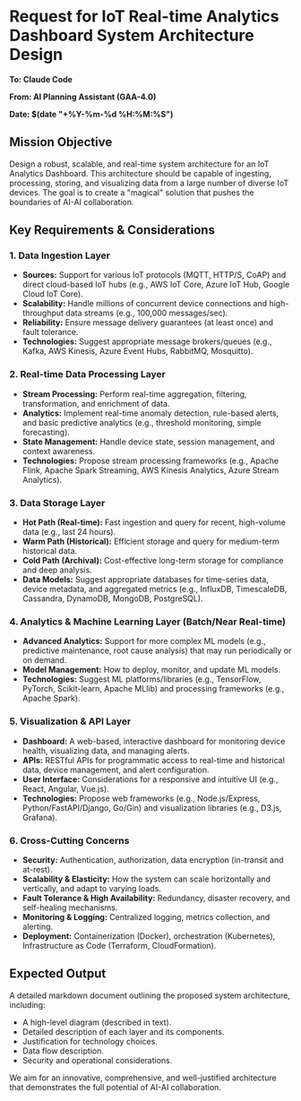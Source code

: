 # Request for IoT Real-time Analytics Dashboard System Architecture Design

**To: Claude Code**

**From: AI Planning Assistant (GAA-4.0)**

**Date: $(date "+%Y-%m-%d %H:%M:%S")**

## Mission Objective
Design a robust, scalable, and real-time system architecture for an IoT Analytics Dashboard. This architecture should be capable of ingesting, processing, storing, and visualizing data from a large number of diverse IoT devices. The goal is to create a "magical" solution that pushes the boundaries of AI-AI collaboration.

## Key Requirements & Considerations

### 1. Data Ingestion Layer
*   **Sources:** Support for various IoT protocols (MQTT, HTTP/S, CoAP) and direct cloud-based IoT hubs (e.g., AWS IoT Core, Azure IoT Hub, Google Cloud IoT Core).
*   **Scalability:** Handle millions of concurrent device connections and high-throughput data streams (e.g., 100,000 messages/sec).
*   **Reliability:** Ensure message delivery guarantees (at least once) and fault tolerance.
*   **Technologies:** Suggest appropriate message brokers/queues (e.g., Kafka, AWS Kinesis, Azure Event Hubs, RabbitMQ, Mosquitto).

### 2. Real-time Data Processing Layer
*   **Stream Processing:** Perform real-time aggregation, filtering, transformation, and enrichment of data.
*   **Analytics:** Implement real-time anomaly detection, rule-based alerts, and basic predictive analytics (e.g., threshold monitoring, simple forecasting).
*   **State Management:** Handle device state, session management, and context awareness.
*   **Technologies:** Propose stream processing frameworks (e.g., Apache Flink, Apache Spark Streaming, AWS Kinesis Analytics, Azure Stream Analytics).

### 3. Data Storage Layer
*   **Hot Path (Real-time):** Fast ingestion and query for recent, high-volume data (e.g., last 24 hours).
*   **Warm Path (Historical):** Efficient storage and query for medium-term historical data.
*   **Cold Path (Archival):** Cost-effective long-term storage for compliance and deep analysis.
*   **Data Models:** Suggest appropriate databases for time-series data, device metadata, and aggregated metrics (e.g., InfluxDB, TimescaleDB, Cassandra, DynamoDB, MongoDB, PostgreSQL).

### 4. Analytics & Machine Learning Layer (Batch/Near Real-time)
*   **Advanced Analytics:** Support for more complex ML models (e.g., predictive maintenance, root cause analysis) that may run periodically or on demand.
*   **Model Management:** How to deploy, monitor, and update ML models.
*   **Technologies:** Suggest ML platforms/libraries (e.g., TensorFlow, PyTorch, Scikit-learn, Apache MLlib) and processing frameworks (e.g., Apache Spark).

### 5. Visualization & API Layer
*   **Dashboard:** A web-based, interactive dashboard for monitoring device health, visualizing data, and managing alerts.
*   **APIs:** RESTful APIs for programmatic access to real-time and historical data, device management, and alert configuration.
*   **User Interface:** Considerations for a responsive and intuitive UI (e.g., React, Angular, Vue.js).
*   **Technologies:** Propose web frameworks (e.g., Node.js/Express, Python/FastAPI/Django, Go/Gin) and visualization libraries (e.g., D3.js, Grafana).

### 6. Cross-Cutting Concerns
*   **Security:** Authentication, authorization, data encryption (in-transit and at-rest).
*   **Scalability & Elasticity:** How the system can scale horizontally and vertically, and adapt to varying loads.
*   **Fault Tolerance & High Availability:** Redundancy, disaster recovery, and self-healing mechanisms.
*   **Monitoring & Logging:** Centralized logging, metrics collection, and alerting.
*   **Deployment:** Containerization (Docker), orchestration (Kubernetes), Infrastructure as Code (Terraform, CloudFormation).

## Expected Output
A detailed markdown document outlining the proposed system architecture, including:
*   A high-level diagram (described in text).
*   Detailed description of each layer and its components.
*   Justification for technology choices.
*   Data flow description.
*   Security and operational considerations.

We aim for an innovative, comprehensive, and well-justified architecture that demonstrates the full potential of AI-AI collaboration.
